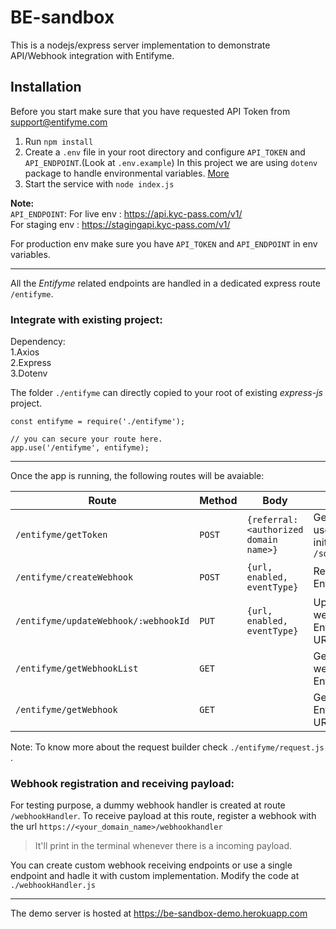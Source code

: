 # BE-sandbox
This is a nodejs/express server implementation to demonstrate API/Webhook integration with Entifyme.

## Installation  
Before you start make sure that you have requested API Token from support@entifyme.com  
1. Run `npm install`  
2. Create a `.env` file in your root directory and configure `API_TOKEN` and `API_ENDPOINT`.(Look at `.env.example`)
In this project we are using `dotenv` package to handle environmental variables. [More](https://www.npmjs.com/package/dotenv)
3. Start the service with `node index.js`  

**Note:**  
`API_ENDPOINT`:
For live env : https://api.kyc-pass.com/v1/  
For staging env : https://stagingapi.kyc-pass.com/v1/

For production env make sure you have `API_TOKEN` and `API_ENDPOINT` in env variables.  

---

All the *Entifyme* related endpoints are handled in a dedicated express route `/entifyme`.  

### Integrate with existing project:  
Dependency:  
1.Axios  
2.Express  
3.Dotenv  

The folder `./entifyme` can directly copied to your root of existing *express-js* project.  
```
const entifyme = require('./entifyme');

// you can secure your route here.
app.use('/entifyme', entifyme);
```

---

Once the app is running, the following routes will be avaiable:  


| Route  | Method  | Body | Description  |
|---|---|---|---|
| `/entifyme/getToken`  | `POST`  |  `{referral:<authorized domain name>}` | Generate a JWT token to use it on client side to initialize the SDK<br>`/sdk-tokens`   |
| `/entifyme/createWebhook`  | `POST`  |  `{url, enabled, eventType}` | Register a webhook<br> Entifyme URL: `/webhooks` |
| `/entifyme/updateWebhook/:webhookId`  | `PUT`  | `{url, enabled, eventType}` | Update an existing webhook<br> Entifyme URL:`/webhooks/{webhookId}` |
| `/entifyme/getWebhookList`  | `GET`  |   | Get the list of registered webhooks<br> Entifyme URL:`/webhooks`  |
| `/entifyme/getWebhook`  | `GET`  |   | Get detail of a webhook<br> Entifyme URL:`/webhooks/{webhookId}` |

Note: To know more about the request builder check `./entifyme/request.js` .

### Webhook registration and receiving payload:  

For testing purpose, a dummy webhook handler is created at route `/webhookHandler`. To receive payload at this route, register a webhook with the url `https://<your_domain_name>/webhookhandler`  
> It'll print in the terminal whenever there is a incoming payload.

You can create custom webhook receiving endpoints or use a single endpoint and hadle it with custom implementation.
Modify the code at `./webhookHandler.js`  

---

The demo server is hosted at https://be-sandbox-demo.herokuapp.com
